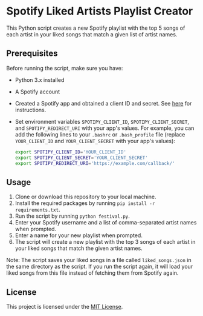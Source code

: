 # Spotify Liked Artists Playlist Creator

This Python script creates a new Spotify playlist with the top 5 songs of each artist in your liked songs that match a given list of artist names.

## Prerequisites

Before running the script, make sure you have:

- Python 3.x installed
- A Spotify account
- Created a Spotify app and obtained a client ID and secret. See [here](https://developer.spotify.com/documentation/general/guides/app-settings/#register-your-app) for instructions.
- Set environment variables `SPOTIPY_CLIENT_ID`, `SPOTIPY_CLIENT_SECRET`, and `SPOTIPY_REDIRECT_URI` with your app's values. For example, you can add the following lines to your `.bashrc` or `.bash_profile` file (replace `YOUR_CLIENT_ID` and `YOUR_CLIENT_SECRET` with your app's values):

  ```bash
  export SPOTIPY_CLIENT_ID='YOUR_CLIENT_ID'
  export SPOTIPY_CLIENT_SECRET='YOUR_CLIENT_SECRET'
  export SPOTIPY_REDIRECT_URI='https://example.com/callback/'
  ```

## Usage

1. Clone or download this repository to your local machine.
2. Install the required packages by running `pip install -r requirements.txt`.
3. Run the script by running `python festival.py`.
4. Enter your Spotify username and a list of comma-separated artist names when prompted.
5. Enter a name for your new playlist when prompted.
6. The script will create a new playlist with the top 3 songs of each artist in your liked songs that match the given artist names.

Note: The script saves your liked songs in a file called `liked_songs.json` in the same directory as the script. If you run the script again, it will load your liked songs from this file instead of fetching them from Spotify again.

## License

This project is licensed under the [MIT License](LICENSE).
